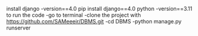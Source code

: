 install django -version==4.0
    pip install django==4.0
python -version==3.11
          to run the code
-go to terminal
-clone the project with https://github.com/SAMeeeir/DBMS.git
-cd DBMS
-python manage.py runserver
